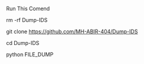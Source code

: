 Run This Comend 


rm -rf Dump-IDS

git clone https://github.com/MH-ABIR-404/Dump-IDS

cd Dump-IDS

python FILE_DUMP
